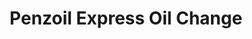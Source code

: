 ---
title: "Penzoil Express Oil Change"
url: /derry/penzoil-express-oil-change/
shop: Autowerkstatt
---